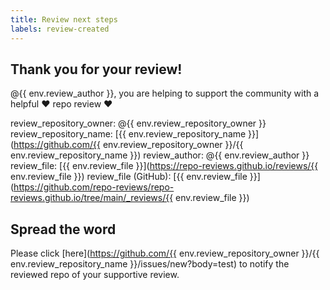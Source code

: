 ```yaml
---
title: Review next steps
labels: review-created
---
```


## Thank you for your review!

@{{ env.review_author }}, you are helping to support the community with a helpful ❤️ repo review ❤️  

review_repository_owner: @{{ env.review_repository_owner }}
review_repository_name: [{{ env.review_repository_name }}](https://github.com/{{ env.review_repository_owner }}/{{ env.review_repository_name }})
review_author: @{{ env.review_author }}
review_file: [{{ env.review_file }}](https://repo-reviews.github.io/reviews/{{ env.review_file }})
review_file (GitHub): [{{ env.review_file }}](https://github.com/repo-reviews/repo-reviews.github.io/tree/main/_reviews/{{ env.review_file }})

## Spread the word

Please click [here](https://github.com/{{ env.review_repository_owner }}/{{ env.review_repository_name }}/issues/new?body=test) to notify the reviewed repo of your supportive review.

